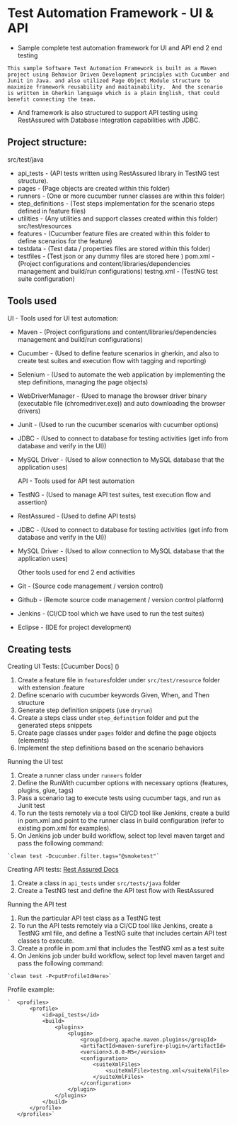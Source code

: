 # Test Automation Framework - UI & API
- Sample complete test automation framework for UI and API end 2 end testing

`This sample Software Test Automation Framework is built as a Maven project using Behavior Driven Development principles with Cucumber and Junit in Java.
and also utilized Page Object Module structure to maximize framework reusability and maitainability. 
And the scenario is written in Gherkin language which is a plain English, that could benefit connecting the team.`

- And framework is also structured to support API testing using RestAssured with Database integration capabilities with JDBC.


## Project structure:

src/test/java
 - api_tests - (API tests written using RestAssured library in TestNG test structure).
 - pages - (Page objects are created within this folder)
 - runners - (One or more cucumber runner classes are within this folder)
 - step_definitions - (Test steps implementation for the scenario steps defined in feature files)
 - utilities - (Any utilities and support classes created within this folder)
src/test/resources
 - features - (Cucumber feature files are created within this folder to define scenarios for the feature)
 - testdata - (Test data / properties files are stored within this folder)
 - testfiles - (Test json or any dummy files are stored here )
pom.xml - (Project configurations and content/libraries/dependencies management and build/run configurations)
testng.xml - (TestNG test suite configuration)

## Tools used
  UI - Tools used for UI test automation:
  
- Maven - (Project configurations and content/libraries/dependencies management and build/run configurations)
- Cucumber - (Used to define feature scenarios in gherkin, and also to create test suites and execution flow with tagging and reporting)
- Selenium - (Used to automate the web application by implementing the step definitions, managing the page objects)
- WebDriverManager - (Used to manage the browser driver binary (executable file (chromedriver.exe)) and auto downloading the browser drivers)
- Junit - (Used to run the cucumber scenarios with cucumber options)
- JDBC - (Used to connect to database for testing activities (get info from database and verify in the UI))
- MySQL Driver - (Used to allow connection to MySQL database that the application uses) 

  API - Tools used for API test automation
 
- TestNG - (Used to manage API test suites, test execution flow and assertion)
- RestAssured - (Used to define API tests)
- JDBC - (Used to connect to database for testing activities (get info from database and verify in the UI))
- MySQL Driver - (Used to allow connection to MySQL database that the application uses) 

  Other tools used for end 2 end activities

- Git - (Source code management / version control)
- Github - (Remote source code management / version control platform)
- Jenkins - (CI/CD tool which we have used to run the test suites) 
- Eclipse - (IDE for project development)


## Creating tests

 Creating UI Tests: [Cucumber Docs] ()
 
 1. Create a feature file in `features`folder under `src/test/resource` folder with extension .feature
 2. Define scenario with cucumber keywords Given, When, and Then structure
 3. Generate step definition snippets (use `dryrun`)
 4. Create a steps class under `step_definition` folder and put the generated steps snippets
 5. Create page classes under `pages` folder and define the page objects (elements)
 6. Implement the step definitions based on the scenario behaviors
 
 Running the UI test
 
 1. Create a runner class under `runners` folder
 2. Define the RunWith cucumber options with necessary options (features, plugins, glue, tags)
 3. Pass a scenario tag to execute tests using cucumber tags, and run as Junit test
 4. To run the tests remotely via a tool CI/CD tool like Jenkins, create a build in pom.xml 
 and point to the runner class in build configuration (refer to existing pom.xml for examples).
 5. On Jenkins job under build workflow, select top level maven target and pass the following command: 
 ```
 `clean test -Dcucumber.filter.tags="@smoketest"`
 ```
 
 
 Creating API tests: [Rest Assured Docs](https://rest-assured.io/)
 
 1. Create a class in `api_tests` under `src/tests/java` folder 
 2. Create a TestNG test and define the API test flow with RestAssured 
 
 Running the API test
 
 1. Run the particular API test class as a TestNG test
 2. To run the API tests remotely via a CI/CD tool like Jenkins, create a TestNG xml file,
 and define a TestNG suite that includes certain API test classes to execute.
 3. Create a profile in pom.xml that includes the TestNG xml as a test suite
 4. On Jenkins job under build workflow, select top level maven target and pass the following command: 
 ```
 `clean test -P<putProfileIdHere>`
 ```
 
 Profile example:
 
 ```
 `	<profiles>
		<profile>
			<id>api_tests</id>
			<build>
				<plugins>
					<plugin>
						<groupId>org.apache.maven.plugins</groupId>
						<artifactId>maven-surefire-plugin</artifactId>
						<version>3.0.0-M5</version>
						<configuration>
							<suiteXmlFiles>
								<suiteXmlFile>testng.xml</suiteXmlFile>
							</suiteXmlFiles>
						</configuration>
					</plugin>
				</plugins>
			</build>
		</profile>
	</profiles>`
 ```